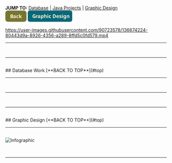 <a name="top"></a>
**JUMP TO:** [Database](#database) | [Java Projects](#java) | [Graphic Design](#graphicdesign) <br>
[<img src="Buttons/Back.svg" height="35" width="auto"/>](#bottom)
[<img src="Buttons/Graphic Design.svg" height="35" width="auto"/>](#graphicdesign)

https://user-images.githubusercontent.com/90723578/136674224-80443d9a-8926-4356-a289-8ffd5c0fd579.mp4

<hr><br><hr><br>
## Database Work <a name="database"></a>
[**BACK TO TOP**](#top)
<br><hr><br>




<hr><br><hr><br>
## Graphic Design <a name="graphicdesign"></a>
[**BACK TO TOP**](#top)
<br><hr><br>
<img width="1530" alt="Infographic" src="https://user-images.githubusercontent.com/90723578/136671701-fc9b75e8-a4a1-4251-8d4a-fcc3476932b3.png">

<br><hr><br>
<a name="bottom"></a>

